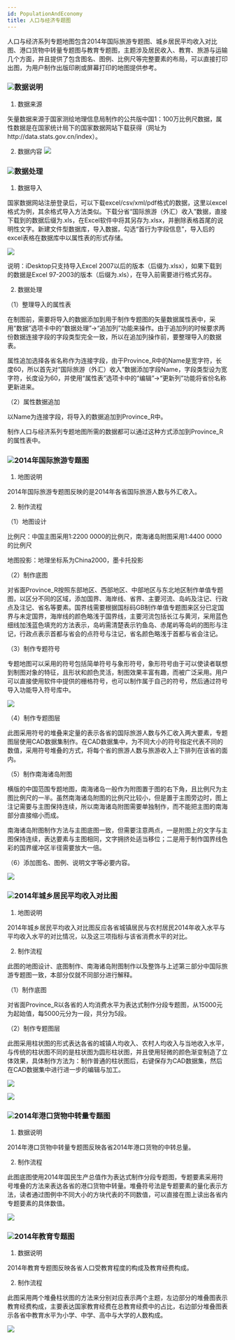 ```yaml
---
id: PopulationAndEconomy
title: 人口与经济专题图
---
```

人口与经济系列专题地图包含2014年国际旅游专题图、城乡居民平均收入对比图、港口货物中转量专题图与教育专题图，主题涉及居民收入、教育、旅游与运输几个方面，并且提供了包含图名、图例、比例尺等完整要素的布局，可以直接打印出图，为用户制作出版印刷或屏幕打印的地图提供参考。

###  ![](../../img/read.gif)数据说明

  1. 数据来源

矢量数据来源于国家测绘地理信息局制作的公共版中国1：100万比例尺数据，属性数据是在国家统计局下的国家数据网站下载获得（网址为http://data.stats.gov.cn/index）。

  2. 数据内容
![](img/PopulationAndEconomydata.png)     

###  ![](../../img/read.gif)数据处理

  1. 数据导入

国家数据网站注册登录后，可以下载excel/csv/xml/pdf格式的数据，这里以excel格式为例，其余格式导入方法类似。下载分省“国际旅游（外汇）收入”数据，直接下载到的数据后缀为.xls，在Excel软件中将其另存为.xlsx，并删除表格首尾的说明性文字。新建文件型数据库，导入数据，勾选“首行为字段信息”，导入后的excel表格在数据库中以属性表的形式存储。

![](img/Import.png)  

  
说明：iDesktop只支持导入Excel 2007以后的版本（后缀为.xlsx），如果下载到的数据是Excel
97-2003的版本（后缀为.xls），在导入前需要进行格式另存。

  2. 数据处理

（1）整理导入的属性表

在制图前，需要将导入的数据添加到用于制作专题图的矢量数据属性表中，采用“数据”选项卡中的“数据处理”→“追加列”功能来操作。由于追加列的时候要求两份数据连接字段的字段类型完全一致，所以在追加列操作前，要整理导入的数据表。

属性追加选择各省名称作为连接字段，由于Province_R中的Name是宽字符，长度60，所以首先对“国际旅游（外汇）收入”数据添加字段Name，字段类型设为宽字符，长度设为60，并使用“属性表”选项卡中的“编辑”→“更新列”功能将省份名称更新进来。

（2）属性数据追加

以Name为连接字段，将导入的数据追加到Province_R中。

制作人口与经济系列专题地图所需的数据都可以通过这种方式添加到Province_R的属性表中。

###  ![](../../img/read.gif)2014年国际旅游专题图

  1. 地图说明

2014年国际旅游专题图反映的是2014年各省国际旅游人数与外汇收入。

  2. 制作流程

（1）地图设计

比例尺：中国主图采用1:2200 0000的比例尺，南海诸岛附图采用1:4400 0000的比例尺

地图投影：地理坐标系为China2000，墨卡托投影

（2）制作底图

对省面Province_R按照东部地区、西部地区、中部地区与东北地区制作单值专题图，以区分不同的区域，添加国界、海岸线、省界、主要河流、岛屿及注记、行政点及注记、省名等要素。国界线需要根据国标码GB制作单值专题图来区分已定国界与未定国界，海岸线的颜色略浅于国界线，主要河流包括长江与黄河，采用蓝色细线加浅蓝色填充的方法表示，岛屿需清楚表示钓鱼岛、赤尾屿等岛屿的图形与注记，行政点表示首都与省会的点符号与注记，省名颜色略浅于首都与省会注记。

（3）制作专题符号

专题地图可以采用的符号包括简单符号与象形符号，象形符号由于可以使读者联想到制图对象的特征，且形状和颜色灵活，制图效果丰富有趣，而被广泛采用。用户可以直接使用软件中提供的栅格符号，也可以制作属于自己的符号，然后通过符号导入功能导入符号库中。

![](img/Symbol.png)  

  
（4）制作专题图层

此图采用符号的堆叠来定量的表示各省的国际旅游人数与外汇收入两大要素，专题图层使用CAD数据集制作。在CAD数据集中，为不同大小的符号指定代表不同的数值，采用符号堆叠的方式，将每个省的旅游人数与旅游收入上下排列在该省的面内。

（5）制作南海诸岛附图

横版的中国范围专题地图，南海诸岛一般作为附图置于图的右下角，且比例尺为主图比例尺的一半。虽然南海诸岛附图的比例尺比较小，但是置于主图旁边时，图上注记需要与主图保持连续，所以南海诸岛附图需要单独制作，而不能把主图的南海部分直接缩小而成。

南海诸岛附图制作方法与主图底图一致，但需要注意两点，一是附图上的文字与主图保持连续，表达要素与主图相同，文字拥挤处适当移位；二是用于制作国界线色彩的国界缓冲区半径需要放大一倍。

（6）添加图名、图例、说明文字等必要内容。

![](img/Tourism.png)  


###  ![](../../img/read.gif)2014年城乡居民平均收入对比图

  1. 地图说明

2014年城乡居民平均收入对比图反应各省城镇居民与农村居民2014年收入水平与平均收入水平的对比情况，以及这三项指标与该省消费水平的对比。

  2. 制作流程

此图的地图设计、底图制作、南海诸岛附图制作以及整饰与上述第三部分中国际旅游专题图一致，本部分仅就不同部分进行解释。

（1）制作底图

对省面Province_R以各省的人均消费水平为表达式制作分段专题图，从15000元为起始值，每5000元分为一段，共分为5段。

（2）制作专题图层

此图采用柱状图的形式表达各省的城镇人均收入、农村人均收入与当地收入水平，与传统的柱状图不同的是柱状图为圆形柱状图，并且使用轻微的颜色渐变制造了立体效果，具体制作方法为：制作普通的柱状图后，右键保存为CAD数据集，然后在CAD数据集中进行进一步的编辑与加工。

![](img/BarChart.png)  

![](img/Income.png)  
 

###  ![](../../img/read.gif)2014年港口货物中转量专题图

  1. 数据说明

2014年港口货物中转量专题图反映各省2014年港口货物的中转总量。

  2. 制作流程

此图底图使用2014年国民生产总值作为表达式制作分段专题图，专题要素采用符号堆叠的方法来表达各省的港口货物中转量。堆叠符号法是专题要素的量化表示方法，读者通过图例中不同大小的方块代表的不同数值，可以直接在图上读出各省内专题要素的具体数值。

![](img/Cargo.png)  


###  ![](../../img/read.gif)2014年教育专题图

  1. 数据说明

2014年教育专题图反映各省人口受教育程度的构成及教育经费构成。

  2. 制作流程

此图采用两个堆叠柱状图的方法来分别对应表示两个主题，左边部分的堆叠图表示教育经费构成，主要表达国家教育经费在总教育经费中的占比，右边部分堆叠图表示各省中教育水平为小学、中学、高中与大学的人数构成。

![](img/Education.png)  

